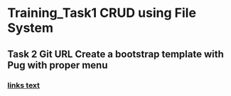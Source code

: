 # Training_Task1 CRUD using File System

## Task 2 Git URL Create a bootstrap template with Pug with proper menu 
### [links text](https://github.com/noman318/task2PUG.git)
